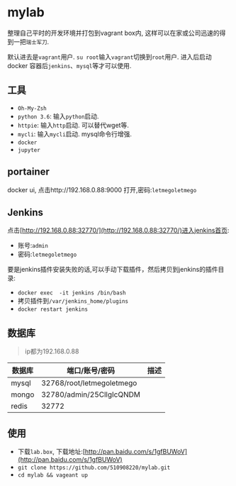 # mylab
整理自己平时的开发环境并打包到vagrant box内,  这样可以在家或公司迅速的得到一把`瑞士军刀`.

默认进去是`vagrant`用户. `su root`输入`vagrant`切换到`root`用户. 进入后启动docker 容器后`jenkins`、`mysql`等才可以使用.

## 工具

- `Oh-My-Zsh`
- `python 3.6`: 输入`python`启动.
- `httpie`: 输入`http`启动. 可以替代wget等.
- `mycli`:  输入`mycli`启动. mysql命令行增强.
- `docker`
- `jupyter`


## portainer

docker ui, 点击http://192.168.0.88:9000 打开,密码:`letmegoletmego`

## Jenkins

点击[http://192.168.0.88:32770/](http://192.168.0.88:32770/)进入jenkins首页:

- 账号:`admin`
- 密码:`letmegoletmego`

要是jenkins插件安装失败的话,可以手动下载插件，然后拷贝到jenkins的插件目录:

- `docker exec  -it jenkins /bin/bash`
- 拷贝插件到`/var/jenkins_home/plugins`
- `docker restart jenkins`

## 数据库

> ip都为192.168.0.88

| 数据库   | 端口/账号/密码                  | 描述   |
| ----- | ------------------------- | ---- |
| mysql | 32768/root/letmegoletmego |      |
| mongo | 32780/admin/25CllgIcQNDM  |      |
| redis | 32772                     |      |

## 使用

- 下载`lab.box`, 下载地址:[http://pan.baidu.com/s/1gfBUWoV](http://pan.baidu.com/s/1gfBUWoV)
- `git clone https://github.com/510908220/mylab.git `
- `cd mylab && vageant up`
